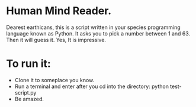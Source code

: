 # Human Mind Reader.
Dearest earthicans, this is a script written in your species programming language known as Python.
It asks you to pick a number between 1 and 63. Then it will guess it.
Yes, It is impressive.


# To run it: 
- Clone it to someplace you know.
- Run a terminal and enter after you cd into the directory: python test-script.py 
- Be amazed.
